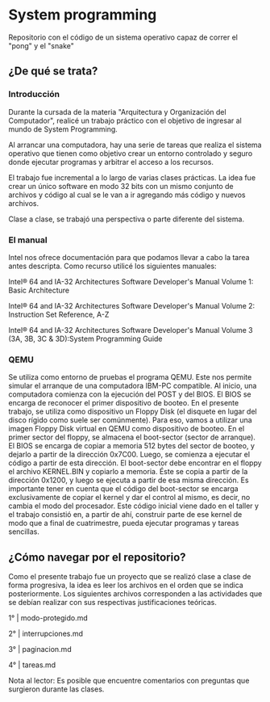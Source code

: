 # System programming
Repositorio con el código de un sistema operativo capaz de correr el "pong" y el "snake"

## ¿De qué se trata? 

### Introducción

Durante la cursada de la materia "Arquitectura y Organización del Computador", realicé un trabajo práctico con el objetivo de ingresar al mundo de
System Programming. 

Al arrancar una computadora, hay una serie de tareas que realiza el sistema operativo
que tienen como objetivo crear un entorno controlado y seguro donde
ejecutar programas y arbitrar el acceso a los recursos.

El trabajo fue incremental a lo largo de varias clases prácticas.
La idea fue crear un único software en modo 32 bits con un mismo conjunto
de archivos y código al cual se le van a ir agregando más código y
nuevos archivos.

Clase a clase, se trabajó una perspectiva o parte diferente del
sistema.

### El manual

Intel nos ofrece documentación para que podamos llevar a cabo la tarea
antes descripta. Como recurso utilicé los siguientes manuales:

Intel® 64 and IA-32 Architectures Software Developer's Manual Volume
1: Basic Architecture

Intel® 64 and IA-32 Architectures Software Developer's Manual Volume
2: Instruction Set Reference,
A-Z

Intel® 64 and IA-32 Architectures Software Developer's Manual Volume 3
(3A, 3B, 3C & 3D):System Programming Guide


### QEMU

Se utiliza como entorno de pruebas el programa QEMU. Este nos
permite simular el arranque de una computadora IBM-PC compatible.
Al inicio, una computadora comienza con la ejecución del POST y del BIOS. 
El BIOS se encarga de reconocer el primer dispositivo de booteo. 
En el presente trabajo, se utiliza como
dispositivo un Floppy Disk (el disquete en lugar del disco rígido como
suele ser comúnmente). Para eso, vamos a utilizar una imagen Floppy Disk
virtual en QEMU como dispositivo de booteo. En el primer sector del
floppy, se almacena el boot-sector (sector de arranque). El BIOS se
encarga de copiar a memoria 512 bytes del sector de booteo, y dejarlo a
partir de la dirección 0x7C00. Luego, se comienza a ejecutar el código a
partir de esta dirección. El boot-sector debe encontrar en el floppy el
archivo KERNEL.BIN y copiarlo a memoria. Éste se copia a partir de la
dirección 0x1200, y luego se ejecuta a partir de esa misma dirección.
Es importante tener en cuenta que el código del boot-sector se encarga
exclusivamente de copiar el kernel y dar el control al mismo, es decir,
no cambia el modo del procesador. Este código inicial viene dado en el
taller y el trabajo consistió en, a partir de ahí, construir parte de
ese kernel de modo que a final de cuatrimestre, pueda ejecutar programas
y tareas sencillas.

## ¿Cómo navegar por el repositorio?

Como el presente trabajo fue un proyecto que se realizó clase a clase de forma progresiva, la idea es leer los archivos en el orden que se indica posteriormente. 
Los siguientes archivos corresponden a las actividades que se debían realizar con sus respectivas justificaciones teóricas. 

1° | modo-protegido.md

2° | interrupciones.md

3° | paginacion.md

4° | tareas.md

Nota al lector: Es posible que encuentre comentarios con preguntas que surgieron durante las clases. 
